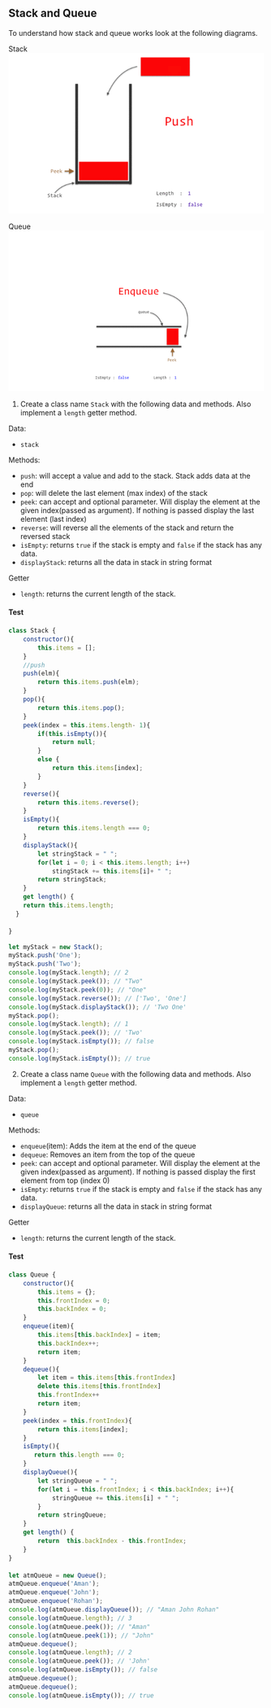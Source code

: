 ## Stack and Queue

To understand how stack and queue works look at the following diagrams.

Stack
![Stack](../assets/stack.gif)

Queue
![Queue](../assets/queue.gif)

1. Create a class name `Stack` with the following data and methods. Also implement a `length` getter method.

Data:

- `stack`
   
Methods:

- `push`: will accept a value and add to the stack. Stack adds data at the end
- `pop`: will delete the last element (max index) of the stack
- `peek`: can accept and optional parameter. Will display the element at the given index(passed as argument). If nothing is passed display the last element (last index)
- `reverse`: will reverse all the elements of the stack and return the reversed stack
- `isEmpty`: returns `true` if the stack is empty and `false` if the stack has any data.
- `displayStack`: returns all the data in stack in string format

Getter

- `length`: returns the current length of the stack.

#### Test

```js
class Stack {
    constructor(){
        this.items = [];
    }
    //push
    push(elm){
        return this.items.push(elm);
    }
    pop(){
        return this.items.pop();
    }
    peek(index = this.items.length- 1){
        if(this.isEmpty()){
            return null;
        }
        else {
            return this.items[index];
        }
    }
    reverse(){
        return this.items.reverse();
    }
    isEmpty(){
        return this.items.length === 0;
    }
    displayStack(){
        let stringStack = " ";
        for(let i = 0; i < this.items.length; i++)
            stingStack += this.items[i]+ " "; 
        return stringStack;
    }
    get length() {
    return this.items.length;
  }
    
}
```

```js
let myStack = new Stack();
myStack.push('One');
myStack.push('Two');
console.log(myStack.length); // 2
console.log(myStack.peek()); // "Two"
console.log(myStack.peek(0)); // "One"
console.log(myStack.reverse()); // ['Two', 'One']
console.log(myStack.displayStack()); // 'Two One'
myStack.pop();
console.log(myStack.length); // 1
console.log(myStack.peek()); // 'Two'
console.log(myStack.isEmpty()); // false
myStack.pop();
console.log(myStack.isEmpty()); // true
```

2. Create a class name `Queue` with the following data and methods. Also implement a `length` getter method.

Data:

- `queue`

Methods:

- `enqueue`(item): Adds the item at the end of the queue
- `dequeue`: Removes an item from the top of the queue
- `peek`: can accept and optional parameter. Will display the element at the given index(passed as argument). If nothing is passed display the first element from top (index 0)
- `isEmpty`: returns `true` if the stack is empty and `false` if the stack has any data.
- `displayQueue`: returns all the data in stack in string format

Getter

- `length`: returns the current length of the stack.

#### Test

```js
class Queue {
    constructor(){
        this.items = {};
        this.frontIndex = 0;
        this.backIndex = 0;
    }
    enqueue(item){
        this.items[this.backIndex] = item;
        this.backIndex++;
        return item;
    }
    dequeue(){
        let item = this.items[this.frontIndex]
        delete this.items[this.frontIndex]
        this.frontIndex++
        return item;
    }
    peek(index = this.frontIndex){
        return this.items[index];
    }
    isEmpty(){
       return this.length === 0;
    }
    displayQueue(){
        let stringQueue = " ";
        for(let i = this.frontIndex; i < this.backIndex; i++){
            stringQueue += this.items[i] + " ";
        }
        return stringQueue;
    }
    get length() {
        return  this.backIndex - this.frontIndex;
    }
}

let atmQueue = new Queue();
atmQueue.enqueue('Aman');
atmQueue.enqueue('John');
atmQueue.enqueue('Rohan');
console.log(atmQueue.displayQueue()); // "Aman John Rohan"
console.log(atmQueue.length); // 3
console.log(atmQueue.peek()); // "Aman"
console.log(atmQueue.peek(1)); // "John"
atmQueue.dequeue();
console.log(atmQueue.length); // 2
console.log(atmQueue.peek()); // 'John'
console.log(atmQueue.isEmpty()); // false
atmQueue.dequeue();
atmQueue.dequeue();
console.log(atmQueue.isEmpty()); // true
```
